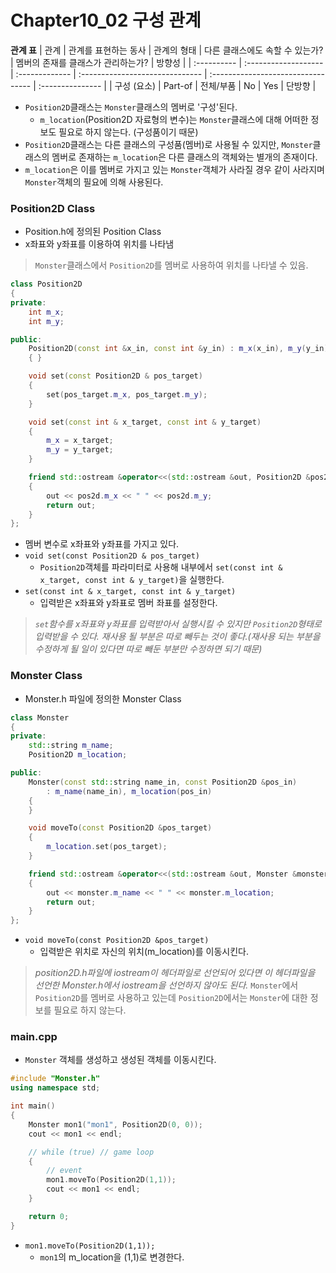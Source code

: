 # Chapter10_02 구성 관계

**관계 표**
| 관계        | 관계를 표현하는 동사 | 관계의 형태    | 다른 클래스에도 속할 수 있는가? | 멤버의 존재를 클래스가 관리하는가? | 방향성           |
| :---------- | :------------------- | :------------- | :------------------------------ | :--------------------------------- | :--------------- |
| 구성 (요소) | Part-of              | 전체/부품      | No                              | Yes                                | 단방향           |


- `Position2D`클래스는 `Monster`클래스의 멤버로 '구성'된다.
  - `m_location`(Position2D 자료형의 변수)는 `Monster`클래스에 대해 어떠한 정보도 필요로 하지 않는다. (구성품이기 때문)
- `Position2D`클래스는 다른 클래스의 구성품(멤버)로 사용될 수 있지만, `Monster`클래스의 멤버로 존재하는 `m_location`은 다른 클래스의 객체와는 별개의 존재이다.
- `m_location`은 이를 멤버로 가지고 있는 `Monster`객체가 사라질 경우 같이 사라지며 `Monster`객체의 필요에 의해 사용된다.

### Position2D Class
- Position.h에 정의된 Position Class
- x좌표와 y좌표를 이용하여 위치를 나타냄

> `Monster`클래스에서 `Position2D`를 멤버로 사용하여 위치를 나타낼 수 있음.

```cpp
class Position2D
{
private:
    int m_x;
    int m_y;

public:
    Position2D(const int &x_in, const int &y_in) : m_x(x_in), m_y(y_in)
    { }

    void set(const Position2D & pos_target)
    {
        set(pos_target.m_x, pos_target.m_y);
    }

    void set(const int & x_target, const int & y_target)
    {
        m_x = x_target;
        m_y = y_target;
    }

    friend std::ostream &operator<<(std::ostream &out, Position2D &pos2d)
    {
        out << pos2d.m_x << " " << pos2d.m_y;
        return out;
    }
};
```
- 멤버 변수로 x좌표와 y좌표를 가지고 있다.
- `void set(const Position2D & pos_target)`
  - `Position2D`객체를 파라미터로 사용해 내부에서 `set(const int & x_target, const int & y_target)`을 실행한다.
- `set(const int & x_target, const int & y_target)`
  - 입력받은 x좌표와 y좌표로 멤버 좌표를 설정한다.

> *`set`함수를 x좌표와 y좌표를 입력받아서 실행시킬 수 있지만 `Position2D`형태로 입력받을 수 있다.*
> *재사용 될 부분은 따로 빼두는 것이 좋다.(재사용 되는 부분을 수정하게 될 일이 있다면 따로 빼둔 부분만 수정하면 되기 때문)*

### Monster Class
- Monster.h 파일에 정의한 Monster Class
```cpp
class Monster
{
private:
    std::string m_name;
    Position2D m_location;

public:
    Monster(const std::string name_in, const Position2D &pos_in)
        : m_name(name_in), m_location(pos_in)
    {
    }

    void moveTo(const Position2D &pos_target)
    {
        m_location.set(pos_target);
    }

    friend std::ostream &operator<<(std::ostream &out, Monster &monster)
    {
        out << monster.m_name << " " << monster.m_location;
        return out;
    }
};
```
- `void moveTo(const Position2D &pos_target)`
  - 입력받은 위치로 자신의 위치(m_location)를 이동시킨다.
> *position2D.h파일에 iostream이 헤더파일로 선언되어 있다면 이 헤더파일을 선언한 Monster.h에서 iostream을 선언하지 않아도 된다.*
> `Monster`에서 `Position2D`를 멤버로 사용하고 있는데 `Position2D`에서는 `Monster`에 대한 정보를 필요로 하지 않는다.

### main.cpp
- `Monster` 객체를 생성하고 생성된 객체를 이동시킨다.

```cpp
#include "Monster.h"
using namespace std;

int main()
{
    Monster mon1("mon1", Position2D(0, 0));
    cout << mon1 << endl;

    // while (true) // game loop
    {
        // event
        mon1.moveTo(Position2D(1,1));
        cout << mon1 << endl;
    }

    return 0;
}
```
- `mon1.moveTo(Position2D(1,1));`
  - `mon1`의 m_location을 (1,1)로 변경한다.